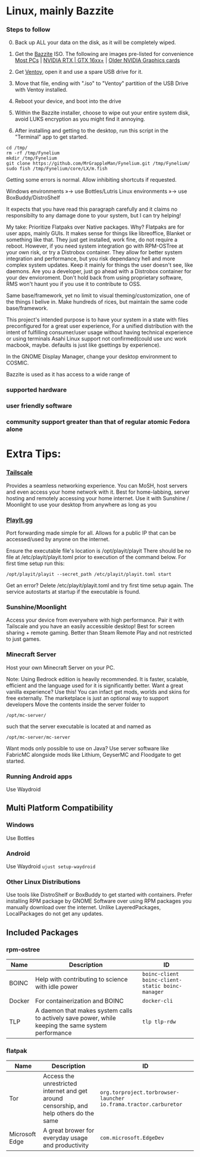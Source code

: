 # Linux, mainly Bazzite

### Steps to follow
0. Back up ALL your data on the disk, as it will be completely wiped.
1. Get the [Bazzite](https://bazzite.gg/#image-picker) ISO. The following are images pre-listed for convenience
[Most PCs](https://download.bazzite.gg/bazzite-gnome-stable-amd64.iso) | [NVIDIA RTX | GTX 16xx+](https://download.bazzite.gg/bazzite-gnome-nvidia-open-stable-amd64.iso) | [Older NVIDIA Graphics cards](https://download.bazzite.gg/bazzite-gnome-nvidia-stable-amd64.iso)

2. Get [Ventoy](https://github.com/ventoy/Ventoy/releases/latest), open it and use a spare USB drive for it.
3. Move that file, ending with ".iso" to "Ventoy" partition of the USB Drive with Ventoy installed.
4. Reboot your device, and boot into the drive
5. Within the Bazzite installer, choose to wipe out your entire system disk, avoid LUKS encryption as you might find it annoying.
6. After installing and getting to the desktop, run this script in the "Terminal" app to get started.
```
cd /tmp/
rm -rf /tmp/Fynelium
mkdir /tmp/Fynelium
git clone https://github.com/MrGrappleMan/Fynelium.git /tmp/Fynelium/
sudo fish /tmp/Fynelium/core/LX/m.fish
```
Getting some errors is normal. Allow inhibiting shortcuts if requested.

Windows environments »→ use Bottles/Lutris
Linux environments »→ use BoxBuddy/DistroShelf

It expects that you have read this paragraph carefully and it claims no responsibilty to any damage done to your system, but I can try helping!

My take: Prioritize Flatpaks over Native packages. Why?
Flatpaks are for user apps, mainly GUIs. It makes sense for things like libreoffice, Blanket or something like that.
They just get installed, work fine, do not require a reboot.
However, if you need system integration go with RPM-OSTree at your own risk, or try a Distrobox container.
They allow for better system integration and performance, but you risk dependancy hell and more complex system updates.
Keep it mainly for things the user doesn't see, like daemons.
Are you a developer, just go ahead with a Distrobox container for your dev envioroment.
Don't hold back from using proprietary software, RMS won't haunt you if you use it to contribute to OSS.

Same base/framework, yet no limit to visual theming/customization, one of the things I belive in. Make hundreds of rices, but maintain the same code base/framework.

This project's intended purpose is to have your system in a state with files preconfigured for a great user experience,
For a unified distribution with the intent of fulfilling consumer/user usage without having technical experience or using terminals
Asahi Linux support not confirmed(could use unc work macbook, maybe. defaults is just like gsettings by experience).

In the GNOME Display Manager, change your desktop environment to COSMIC.

Bazzite is used as it has access to a wide range of
### supported hardware
### user friendly software
### community support greater than that of regular atomic Fedora alone

#
# Extra Tips:

### [Tailscale](https://tailscale.com)
Provides a seamless networking experience. You can MoSH, host servers and even access your home network with it.
Best for home-labbing, server hosting and remotely accessing your home internet.
Use it with Sunshine / Moonlight to use your desktop from anywhere as long as you 

### [PlayIt.gg](https://playit.gg/)
Port forwarding made simple for all.
Allows for a public IP that can be accessed/used by anyone on the internet.

Ensure the executable file's location is /opt/playit/playit
There should be no file at /etc/playit/playit.toml prior to execution of the command below.
For first time setup run this:
```
/opt/playit/playit --secret_path /etc/playit/playit.toml start
```
Get an error? Delete /etc/playit/playit.toml and try first time setup again.
The service autostarts at startup if the executable is found.

### Sunshine/Moonlight
Access your device from everywhere with high performance. Pair it with Tailscale and you have an easily accessible desktop!
Best for screen sharing + remote gaming. Better than Steam Remote Play and not restricted to just games.

### Minecraft Server
Host your own Minecraft Server on your PC.

Note: Using Bedrock edition is heavily recommended.
It is faster, scalable, efficient and the language used for it is significantly better.
Want a great vanilla experience? Use this!
You can infact get mods, worlds and skins for free externally. The marketplace is just an optional way to support developers
Move the contents inside the server folder to
```
/opt/mc-server/
```
such that the server executable is located at and named as
```
/opt/mc-server/mc-server
```

Want mods only possible to use on Java? Use server software like FabricMC
alongside mods like Lithium, GeyserMC and Floodgate to get started.

### Running Android apps

Use Waydroid

## Multi Platform Compatibility
### Windows

Use Bottles

### Android

Use Waydroid
```ujust setup-waydroid```

### Other Linux Distributions

Use tools like DistroShelf or BoxBuddy to get started with containers.
Prefer installing RPM package by GNOME Software over using RPM packages you manually download over the internet.
Unlike LayeredPackages, LocalPackages do not get any updates.

## Included Packages
### rpm-ostree
| Name | Description | ID |
|---|---|---|
| BOINC | Help with contributing to science with idle power | ```boinc-client boinc-client-static boinc-manager``` |
| Docker | For containerization and BOINC | ```docker-cli``` |
| TLP | A daemon that makes system calls to actively save power, while keeping the same system performance | ```tlp tlp-rdw``` |

### flatpak
| Name | Description | ID |
|---|---|---|
| Tor | Access the unrestricted internet and get around censorship, and help others do the same | ```org.torproject.torbrowser-launcher io.frama.tractor.carburetor``` |
| Microsoft Edge | A great brower for everyday usage and productivity | ```com.microsoft.EdgeDev``` |

